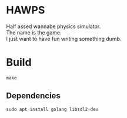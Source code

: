 # HAWPS

Half assed wannabe physics simulator.  
The name is the game.  
I just want to have fun writing something dumb.  

# Build

`make`

## Dependencies

`sudo apt install golang libsdl2-dev`
